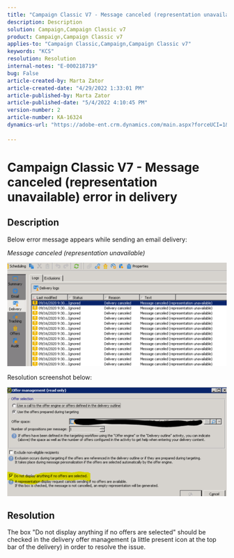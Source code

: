 ```yaml
---
title: "Campaign Classic V7 - Message canceled (representation unavailable) error in delivery"
description: Description
solution: Campaign,Campaign Classic v7
product: Campaign,Campaign Classic v7
applies-to: "Campaign Classic,Campaign,Campaign Classic v7"
keywords: "KCS"
resolution: Resolution
internal-notes: "E-000218719"
bug: False
article-created-by: Marta Zator
article-created-date: "4/29/2022 1:33:01 PM"
article-published-by: Marta Zator
article-published-date: "5/4/2022 4:10:45 PM"
version-number: 2
article-number: KA-16324
dynamics-url: "https://adobe-ent.crm.dynamics.com/main.aspx?forceUCI=1&pagetype=entityrecord&etn=knowledgearticle&id=deaa59df-c0c7-ec11-a7b6-0022480a1d64"

---
```

# Campaign Classic V7 - Message canceled (representation unavailable) error in delivery

## Description


Below error message appears while sending an email delivery:

*Message canceled (representation unavailable)*

 ![](assets/___dfaa59df-c0c7-ec11-a7b6-0022480a1d64___.png)


 Resolution screenshot below: 


 ![](assets/___e1aa59df-c0c7-ec11-a7b6-0022480a1d64___.png)


## Resolution


The box "Do not display anything if no offers are selected" should be checked in the delivery offer management (a little present icon at the top bar of the delivery) in order to resolve the issue.






